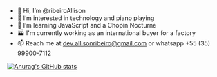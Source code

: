 - 👋 Hi, I’m @ribeiroAllison
- 👀 I’m interested in technology and piano playing
- 🌱 I’m learning JavaScript and a Chopin Nocturne
- 🏭 I'm currently working as an international buyer for a factory
- 📫 Reach me at dev.allisonribeiro@gmail.com or whatsapp +55 (35) 99900-7112

[![Anurag's GitHub stats](https://github-readme-stats.vercel.app/api?username=ribeiroAllison)](https://github.com/anuraghazra/github-readme-stats)

<!---
ribeiroAllison/ribeiroAllison is a ✨ special ✨ repository because its `README.md` (this file) appears on your GitHub profile.
You can click the Preview link to take a look at your changes.
--->
